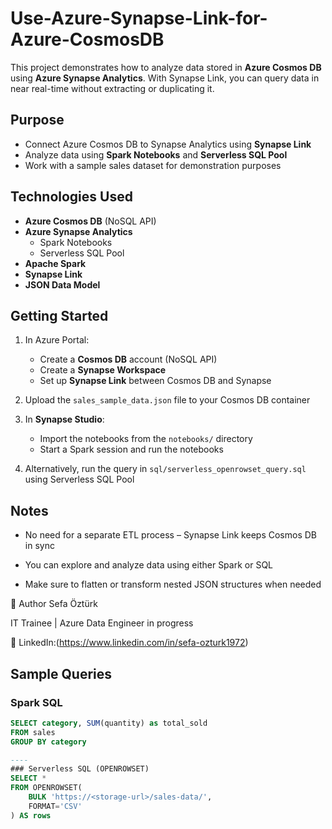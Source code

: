 # Use-Azure-Synapse-Link-for-Azure-CosmosDB

This project demonstrates how to analyze data stored in **Azure Cosmos DB** using **Azure Synapse Analytics**. With Synapse Link, you can query data in near real-time without extracting or duplicating it.

## Purpose

- Connect Azure Cosmos DB to Synapse Analytics using **Synapse Link**
- Analyze data using **Spark Notebooks** and **Serverless SQL Pool**
- Work with a sample sales dataset for demonstration purposes

## Technologies Used

- **Azure Cosmos DB** (NoSQL API)
- **Azure Synapse Analytics**
  - Spark Notebooks
  - Serverless SQL Pool
- **Apache Spark**
- **Synapse Link**
- **JSON Data Model**

## Getting Started

1. In Azure Portal:
   - Create a **Cosmos DB** account (NoSQL API)
   - Create a **Synapse Workspace**
   - Set up **Synapse Link** between Cosmos DB and Synapse

2. Upload the `sales_sample_data.json` file to your Cosmos DB container

3. In **Synapse Studio**:
   - Import the notebooks from the `notebooks/` directory
   - Start a Spark session and run the notebooks

4. Alternatively, run the query in `sql/serverless_openrowset_query.sql` using Serverless SQL Pool

## Notes

 - No need for a separate ETL process – Synapse Link keeps Cosmos DB in sync

 - You can explore and analyze data using either Spark or SQL

 - Make sure to flatten or transform nested JSON structures when needed


👤 Author
Sefa Öztürk

IT Trainee | Azure Data Engineer in progress

📇 LinkedIn:(https://www.linkedin.com/in/sefa-ozturk1972)


## Sample Queries

### Spark SQL
```sql
SELECT category, SUM(quantity) as total_sold
FROM sales
GROUP BY category

----
### Serverless SQL (OPENROWSET)
SELECT *
FROM OPENROWSET(
    BULK 'https://<storage-url>/sales-data/',
    FORMAT='CSV'
) AS rows








